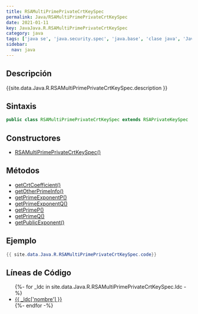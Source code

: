 ```yaml
---
title: RSAMultiPrimePrivateCrtKeySpec
permalink: Java/RSAMultiPrimePrivateCrtKeySpec
date: 2021-01-11
key: JavaJava.R.RSAMultiPrimePrivateCrtKeySpec
category: java
tags: ['java se', 'java.security.spec', 'java.base', 'clase java', 'Java 1.4']
sidebar: 
  nav: java
---
```


## Descripción
{{site.data.Java.R.RSAMultiPrimePrivateCrtKeySpec.description }}

## Sintaxis
~~~java
public class RSAMultiPrimePrivateCrtKeySpec extends RSAPrivateKeySpec
~~~

## Constructores
* [RSAMultiPrimePrivateCrtKeySpec()](/Java/RSAMultiPrimePrivateCrtKeySpec/RSAMultiPrimePrivateCrtKeySpec/)

## Métodos
* [getCrtCoefficient()](/Java/RSAMultiPrimePrivateCrtKeySpec/getCrtCoefficient)
* [getOtherPrimeInfo()](/Java/RSAMultiPrimePrivateCrtKeySpec/getOtherPrimeInfo)
* [getPrimeExponentP()](/Java/RSAMultiPrimePrivateCrtKeySpec/getPrimeExponentP)
* [getPrimeExponentQ()](/Java/RSAMultiPrimePrivateCrtKeySpec/getPrimeExponentQ)
* [getPrimeP()](/Java/RSAMultiPrimePrivateCrtKeySpec/getPrimeP)
* [getPrimeQ()](/Java/RSAMultiPrimePrivateCrtKeySpec/getPrimeQ)
* [getPublicExponent()](/Java/RSAMultiPrimePrivateCrtKeySpec/getPublicExponent)

## Ejemplo
~~~java
{{ site.data.Java.R.RSAMultiPrimePrivateCrtKeySpec.code}}
~~~

## Líneas de Código
<ul>
{%- for _ldc in site.data.Java.R.RSAMultiPrimePrivateCrtKeySpec.ldc -%}
   <li>
       <a href="{{_ldc['url'] }}">{{ _ldc['nombre'] }}</a>
   </li>
{%- endfor -%}
</ul>
